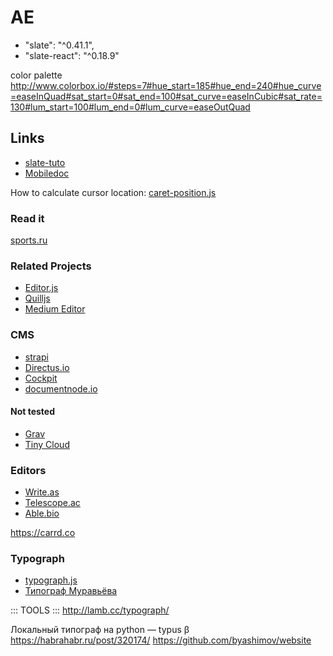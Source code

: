 # AE

- "slate": "^0.41.1",
- "slate-react": "^0.18.9"

color palette
http://www.colorbox.io/#steps=7#hue_start=185#hue_end=240#hue_curve=easeInQuad#sat_start=0#sat_end=100#sat_curve=easeInCubic#sat_rate=130#lum_start=100#lum_end=0#lum_curve=easeOutQuad

## Links

- [slate-tuto](https://github.com/KohheePeace/slate-tuto/blob/master/src/slate-editor/renderer/blocks/Paragraph.jsx)
- [Mobiledoc](https://github.com/bustle/mobiledoc-kit/blob/master/MOBILEDOC.md)

How to calculate cursor location: [caret-position.js](https://github.com/oozou/slate-suggestions/blob/master/lib/caret-position.js)

### Read it 

[sports.ru](https://habr.com/ru/post/492228/)

### Related Projects

- [Editor.js](https://editorjs.io)
- [Quilljs](https://quilljs.com)
- [Medium Editor](http://yabwe.github.io/medium-editor/)


### CMS

- [strapi](https://strapi.io)
- [Directus.io](https://directus.io)
- [Cockpit](https://getcockpit.com)
- [documentnode.io](documentnode.io)

#### Not tested

- [Grav](https://getgrav.org/downloads)
- [Tiny Cloud](https://www.tiny.cloud)

### Editors

- [Write.as](https://write.as)
- [Telescope.ac](https://telescope.ac)
- [Able.bio](https://able.bio)

https://carrd.co

### Typograph

- [typograph.js](https://github.com/typograf/typograf)
- [Типограф Муравьёва](http://mdash.ru)

::: TOOLS :::
http://lamb.cc/typograph/

Локальный типограф на python — typus β
https://habrahabr.ru/post/320174/
https://github.com/byashimov/website
